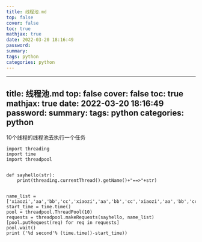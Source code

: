 ```yaml
---
title: 线程池.md
top: false
cover: false
toc: true
mathjax: true
date: 2022-03-20 18:16:49
password:
summary:
tags: python
categories: python
---
```

---
title: 线程池.md
top: false
cover: false
toc: true
mathjax: true
date: 2022-03-20 18:16:49
password:
summary:
tags: python
categories: python
---
10个线程的线程池去执行一个任务

~~~
import threading
import time
import threadpool


def sayhello(str):
    print(threading.currentThread().getName()+"==>"+str)


name_list =['xiaozi','aa','bb','cc','xiaozi','aa','bb','cc','xiaozi','aa','bb','cc','xiaozi','aa','bb','cc','xiaozi','aa','bb','cc','xiaozi','aa','bb','cc','xiaozi','aa','bb','cc']
start_time = time.time()
pool = threadpool.ThreadPool(10)
requests = threadpool.makeRequests(sayhello, name_list)
[pool.putRequest(req) for req in requests]
pool.wait()
print ('%d second'% (time.time()-start_time))
~~~
